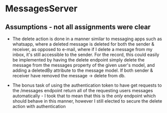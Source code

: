 # MessagesServer

## Assumptions - not all assignments were clear
- The delete action is done in a manner similar to messaging apps such as whatsapp, where a deleted message is deleted for both the sender & receiver, as opposed to e-mail, where if I delete a message from my inbox, it's still accessible to the sender. For the record, this could easily be implemented by having the delete endpoint simply delete the message from the messages property of the given user's model, and adding a deletedBy attribute to the message model. If both sender & receiver have removed the message -> delete from db.

- The bonus task of using the authentication token to have get requests to the /messages endpoint return all of the requesting users messages automatically - I took that to mean that this is the *only* endpoint which should behave in this manner, however I still elected to secure the delete action with authentication
